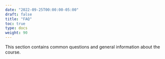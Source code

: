 ```yaml
---
date: "2022-09-25T00:00:00-05:00"
draft: false
title: "FAQ"
toc: true
type: docs
weight: 90
---
```


This section contains common questions and general information about the course.